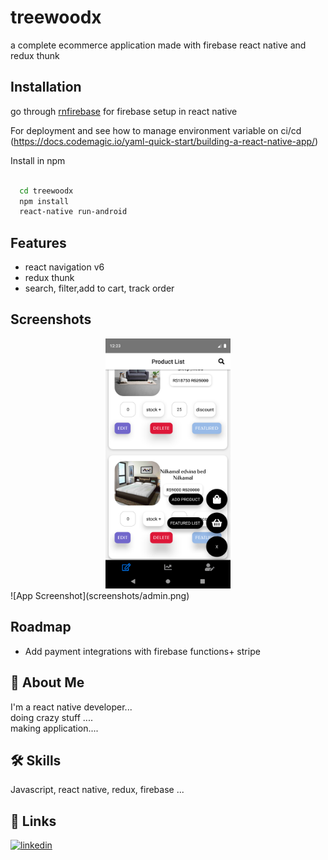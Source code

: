 
# treewoodx

a complete ecommerce application made with firebase react native and redux thunk

## Installation


go through [rnfirebase](https://rnfirebase.io/) for firebase setup
in react native

For deployment and see how to manage environment variable on
ci/cd (https://docs.codemagic.io/yaml-quick-start/building-a-react-native-app/)

Install in npm

```bash

  cd treewoodx
  npm install
  react-native run-android
```
    
## Features

- react navigation v6
- redux thunk
- search, filter,add to cart, track order



## Screenshots

<div align="center">
  <img src="screenshots/admin1.png" height="400px" width="200px"/>
</div>
![App Screenshot](screenshots/admin.png)


## Roadmap

- Add payment integrations with firebase functions+ stripe



## 🚀 About Me
I'm a react native developer...  
doing crazy stuff ....  
making application....

## 🛠 Skills
Javascript, react native, redux, firebase ...


## 🔗 Links
[![linkedin](https://img.shields.io/badge/linkedin-0A66C2?style=for-the-badge&logo=linkedin&logoColor=white)](https://www.linkedin.com/in/mahendra-gohil-175678183)

